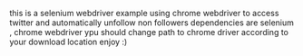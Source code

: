 this is a selenium webdriver example using chrome webdriver to access twitter and automatically unfollow non followers
dependencies are selenium , chrome webdriver
ypu should change path to chrome driver according to your download location 
enjoy :)
